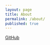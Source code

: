 ```yaml
---
layout: page
title: About
permalink: /about/
published: true
---
```


[GitHub](https://github.com/BingyaoHuang)